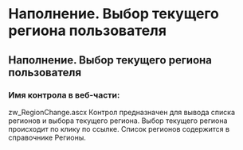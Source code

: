﻿---
description: 2.4.7
---
# Наполнение. Выбор текущего региона пользователя
## Наполнение. Выбор текущего региона пользователя
### Имя контрола в веб-части: 
zw_RegionChange.ascx
Контрол предназначен для вывода списка регионов и выбора текущего региона.
Выбор текущего региона происходит по клику по ссылке.
Список регионов содержится в справочнике Регионы.
